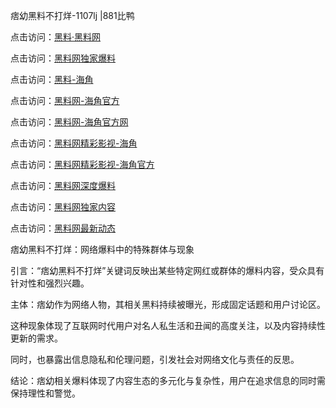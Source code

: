 痞幼黑料不打烊-1107lj |881比鸭

点击访问：<a href="https://heiliaolvzlu3.pages.dev">黑料·黑料网</a>

点击访问：<a href="https://heiliaoyvnrda.pages.dev">黑料网独家爆料</a>

点击访问：<a href="https://heiliaokof3cy.pages.dev">黑料-海角</a>

点击访问：<a href="https://heiliao3gvg9.pages.dev">黑料网-海角官方</a>

点击访问：<a href="https://heiliao9wsbg3.pages.dev">黑料网-海角官方网</a>

点击访问：<a href="https://heiliao5s28gk.pages.dev">黑料网精彩影视-海角</a>

点击访问：<a href="https://heiliaoxfe5rb.pages.dev">黑料网精彩影视-海角官方</a>

点击访问：<a href="https://heiliaoryrhyu.pages.dev">黑料网深度爆料</a>

点击访问：<a href="https://heiliaoubleqx.pages.dev">黑料网独家内容</a>

点击访问：<a href="https://heiliaox6jgh3.pages.dev">黑料网最新动态</a>

痞幼黑料不打烊：网络爆料中的特殊群体与现象

引言：“痞幼黑料不打烊”关键词反映出某些特定网红或群体的爆料内容，受众具有针对性和强烈兴趣。

主体：痞幼作为网络人物，其相关黑料持续被曝光，形成固定话题和用户讨论区。

这种现象体现了互联网时代用户对名人私生活和丑闻的高度关注，以及内容持续性更新的需求。

同时，也暴露出信息隐私和伦理问题，引发社会对网络文化与责任的反思。

结论：痞幼相关爆料体现了内容生态的多元化与复杂性，用户在追求信息的同时需保持理性和警觉。

